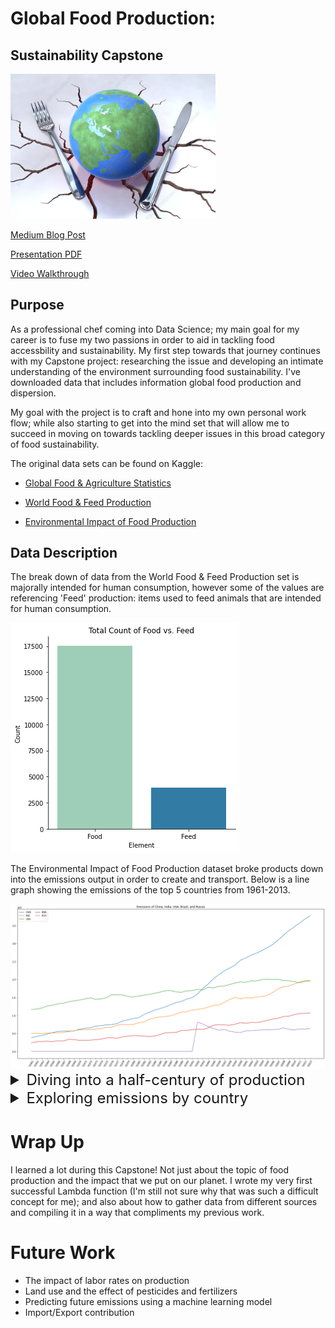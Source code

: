 # Global Food Production:
## Sustainability Capstone

<img src='Images\global_food_production_conceptual_image.jpg' width = '65%' />

[Medium Blog Post](https://medium.com/@kailastone/data-science-presentations-storytelling-through-slide-shows-34b42b64104)

[Presentation PDF](https://github.com/kailakay/Capstone/blob/master/Capstone%20Presentation.pdf)

[Video Walkthrough](https://youtu.be/3ldZygPHzbQ)

## Purpose
As a professional chef coming into Data Science; my main goal for my career is to fuse my two passions in order to aid in tackling food accessbility and sustainability. My first step towards that journey continues with my Capstone project: researching the issue and developing an intimate understanding of the environment surrounding food sustainability. I've downloaded data that includes information global food production and dispersion. 

My goal with the project is to craft and hone into my own personal work flow; while also starting to get into the mind set that will allow me to succeed in moving on towards tackling deeper issues in this broad category of food sustainability. 

The original data sets can be found on Kaggle:
- [Global Food & Agriculture Statistics](https://www.kaggle.com/unitednations/global-food-agriculture-statistics)

- [World Food & Feed Production](https://www.kaggle.com/dorbicycle/world-foodfeed-production)

- [Environmental Impact of Food Production](https://www.kaggle.com/selfvivek/environment-impact-of-food-production)
<!------------------------------------------>
## Data Description
The break down of data from the World Food & Feed Production set is majorally intended for human consumption, however some of the values are referencing 'Feed' production: items used to feed animals that are intended for human consumption.

<img src='Images\food feed.png' size=125%>

The Environmental Impact of Food Production dataset broke products down into the emissions output in order to create and transport. Below is a line graph showing the emissions of the top 5 countries from 1961-2013.

<img src='Images\Emissions graph.png' size=125%>

<!------------------------------------------>

<details><summary style="font-size: 24px">
Diving into a half-century of production </summary> 
[Notebook Link](https://github.com/kailakay/Capstone/blob/master/Who%20Grows%20the%20Food%20We%20Eat.ipynb)

#### Tables Used:

```
| who_eats_food_we_grow.csv
| Food_Production.csv
```


With production data ranging from 1961 through 2013; I found that China, India, and the USA have consistently been the top producers of the global food/feed supply. The two maps below show the side-by-side comparison of production in 1961 vs 2013. The darker the color, the higher the production amount.

<table>
  <tr>
    <td>1961 World Production</td>
    <td>2013 World Production</td>
  </tr>
  <tr>
    <td><img src='Images\1961_world_production.png' size=125%></td>
    <td><img src='Images\2013_world_production.png' size=100%></td>
  </tr>
 </table>

 [1961 Interactive Map](Images\HTML\1961_world_production.html)
 |
 [2013 Interactive Map](Images\HTML\2013_world_production.html)

While all three countries have continued to grow their production numbers; the United States has not managed to keep up with the growth in scale of China or India. 

<img src='Images\percentage of world prod.png' size=125%>
</details>

<!------------------------------------------>

<details><summary style="font-size: 24px">
Exploring emissions by country </summary> 

[Question 2 Notebook Link](https://github.com/kailakay/Capstone/blob/master/Emissions.ipynb)

### Tables Used:

```
| who_eats_food_we_grow.csv
| yearly_total_product_per_country.csv
| Food_Production.csv
| total_emissions_key.csv
| emisions_df.csv
```

### EDA 

Unsurprisingly, Beef products have the highest emissions score, sitting more than twice as high as the second highest score - lamb. I found it interesting that both Chocolate and Coffee came in as the 5th and 6th highest scores respectively. I am interested to see whether or not those scores change over time, as we move towards more responsible and sustainable sourcing as a whole. 

After tracking emissions of products to each countries production, I was able to calculate the approximate emissions per country over the course of 50 years. With the same top 3 countires, Brazil also comes in as a top offender. As seen below, the pattern of emissions pretty much mimics the pattern of production.

<img src='Images\percentage of world em.png' size=125%>

The only difference being that the United States emissions rates appear a lot higher than those of China in comparison to the production output over the years. In the notebook there are bar charts for all four of the top countries; but here are the top 5 products contributing to emissions over the time-frame for China and the United States:

<img src='Images\china top em.png' size=150%>
<img src='Images\usa top em.png' size=125%>

Interestingly, the U.S. has been reliant on the production of Beef whereas China has carried a more diverse production portfolio.

</details>
<!------------------------------------------>

# Wrap Up

I learned a lot during this Capstone! Not just about the topic of food production and the impact that we put on our planet. I wrote my very first successful Lambda function (I'm still not sure why that was such a difficult concept for me); and also about how to gather data from different sources and compiling it in a way that compliments my previous work.



# Future Work
- The impact of labor rates on production
- Land use and the effect of pesticides and fertilizers
- Predicting future emissions using a machine learning model
- Import/Export contribution


